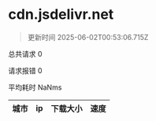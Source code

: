 
  # cdn.jsdelivr.net

  > 更新时间 2025-06-02T00:53:06.715Z
  
  总共请求 0

  请求报错 0

  平均耗时 NaNms

|城市|ip|下载大小|速度|
|-----|----------|---|---|

  